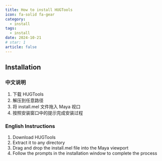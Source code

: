 ```yaml
---
title: How to install HUGTools
icon: fa-solid fa-gear
category:
  - install
tags:
  - install
date: 2024-10-21
# star: 1
article: false
---
```


## Installation

### 中文说明

1. 下载 HUGTools 
2. 解压到任意路径
3. 将 install.mel 文件拖入 Maya 视口
4. 按照安装窗口中的提示完成安装过程

### English Instructions

1. Download HUGTools
2. Extract it to any directory
3. Drag and drop the install.mel file into the Maya viewport
4. Follow the prompts in the installation window to complete the process
